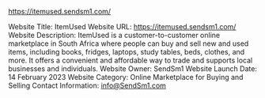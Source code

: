 https://itemused.sendsm1.com/

Website Title: ItemUsed
Website URL: https://itemused.sendsm1.com/
Website Description: ItemUsed is a customer-to-customer online marketplace in South Africa where people can buy and sell new and used items, including books, fridges, laptops, study tables, beds, clothes, and more. It offers a convenient and affordable way to trade and supports local businesses and individuals.
Website Owner: SendSm1
Website Launch Date: 14 February 2023
Website Category: Online Marketplace for Buying and Selling
Contact Information: info@SendSm1.com
